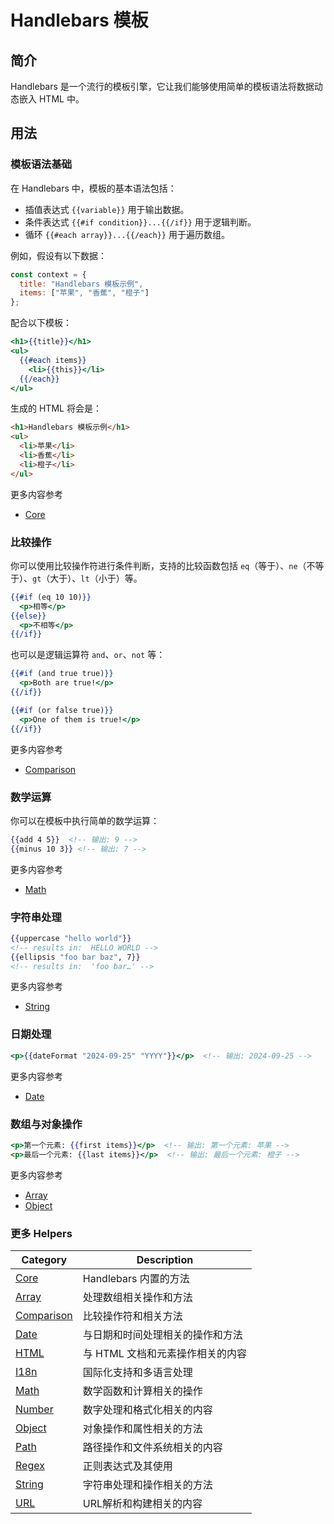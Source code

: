 # Handlebars 模板

## 简介

Handlebars 是一个流行的模板引擎，它让我们能够使用简单的模板语法将数据动态嵌入 HTML 中。

## 用法

### 模板语法基础

在 Handlebars 中，模板的基本语法包括：

- 插值表达式 `{{variable}}` 用于输出数据。
- 条件表达式 `{{#if condition}}...{{/if}}` 用于逻辑判断。
- 循环 `{{#each array}}...{{/each}}` 用于遍历数组。

例如，假设有以下数据：

```javascript
const context = {
  title: "Handlebars 模板示例",
  items: ["苹果", "香蕉", "橙子"]
};
```

配合以下模板：

```handlebars
<h1>{{title}}</h1>
<ul>
  {{#each items}}
    <li>{{this}}</li>
  {{/each}}
</ul>
```

生成的 HTML 将会是：

```html
<h1>Handlebars 模板示例</h1>
<ul>
  <li>苹果</li>
  <li>香蕉</li>
  <li>橙子</li>
</ul>
```

更多内容参考
- [Core](/api/handlebars-helpers/core)

### 比较操作

你可以使用比较操作符进行条件判断，支持的比较函数包括 `eq`（等于）、`ne`（不等于）、`gt`（大于）、`lt`（小于）等。

```handlebars
{{#if (eq 10 10)}}
  <p>相等</p>
{{else}}
  <p>不相等</p>
{{/if}}
```

也可以是逻辑运算符 `and`、`or`、`not` 等：

```handlebars
{{#if (and true true)}}
  <p>Both are true!</p>
{{/if}}
```

```handlebars
{{#if (or false true)}}
  <p>One of them is true!</p>
{{/if}}
```

更多内容参考
- [Comparison](/api/handlebars-helpers/comparison)

### 数学运算

你可以在模板中执行简单的数学运算：

```handlebars
{{add 4 5}}  <!-- 输出: 9 -->
{{minus 10 3}} <!-- 输出: 7 -->
```

更多内容参考
- [Math](/api/handlebars-helpers/math)

### 字符串处理

```handlebars
{{uppercase "hello world"}}
<!-- results in:  HELLO WORLD -->
{{ellipsis "foo bar baz", 7}}
<!-- results in:  'foo bar…' -->
```

更多内容参考
- [String](/api/handlebars-helpers/string)

### 日期处理

```handlebars
<p>{{dateFormat "2024-09-25" "YYYY"}}</p>  <!-- 输出: 2024-09-25 -->
```

更多内容参考
- [Date](/api/handlebars-helpers/date)

### 数组与对象操作

```handlebars
<p>第一个元素: {{first items}}</p>  <!-- 输出: 第一个元素: 苹果 -->
<p>最后一个元素: {{last items}}</p>  <!-- 输出: 最后一个元素: 橙子 -->
```

更多内容参考

- [Array](/api/handlebars-helpers/array)
- [Object](/api/handlebars-helpers/object)

### 更多 Helpers

| Category       | Description                          |
|------------|-------------------------------|
| [Core](/api/handlebars-helpers/core)        | Handlebars 内置的方法        |
| [Array](/api/handlebars-helpers/array)      | 处理数组相关操作和方法        |
| [Comparison](/api/handlebars-helpers/comparison) | 比较操作符和相关方法          |
| [Date](/api/handlebars-helpers/date)       | 与日期和时间处理相关的操作和方法 |
| [HTML](/api/handlebars-helpers/html)       | 与 HTML 文档和元素操作相关的内容 |
| [I18n](/api/handlebars-helpers/i18n)       | 国际化支持和多语言处理        |
| [Math](/api/handlebars-helpers/math)       | 数学函数和计算相关的操作      |
| [Number](/api/handlebars-helpers/number)   | 数字处理和格式化相关的内容    |
| [Object](/api/handlebars-helpers/object)   | 对象操作和属性相关的方法      |
| [Path](/api/handlebars-helpers/path)       | 路径操作和文件系统相关的内容  |
| [Regex](/api/handlebars-helpers/regex)     | 正则表达式及其使用            |
| [String](/api/handlebars-helpers/string)   | 字符串处理和操作相关的方法    |
| [URL](/api/handlebars-helpers/url)         | URL解析和构建相关的内容       |
